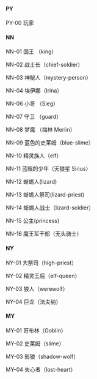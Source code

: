 #### PY

PY-00 玩家



#### NN

NN-01 国王    （king）

NN-02 战士长（chief-soldier）

NN-03 神秘人（mystery-person）

NN-04 埃伊娜（Irina）

NN-06 小哥    （Sieg）

NN-07 守卫    （guard）

NN-08 梦魔    （梅林 Merlin）

NN-09 蓝色的史莱姆（blue-slime）

NN-10 精灵族人（elf）

NN-11 蓝眼的少年（天狼星 Sirius）

NN-12 蜥蜴人(lizard) 

NN-13 蜥蜴人祭司(lizard-priest)

NN-14 蜥蜴人战士（lizard-soldier）

NN-15 公主(princess)

NN-16 魔王军干部（无头骑士<Dullahan>）



#### NY

NY-01 大祭司（high-priest）

NY-02 精灵王后（elf-queen）

NY-03 狼人（werewolf）


NY-04 巨龙（法夫纳<Fafnir>）



#### MY

MY-01 哥布林（Goblin）

MY-02 史莱姆（slime）

MY-03 影狼（shadow-wolf）

MY-04 失心者（lost-heart）